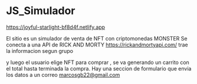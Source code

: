 # JS_Simulador 

https://joyful-starlight-bf8d4f.netlify.app


El sitio es un simulador de venta de NFT con criptomonedas MONSTER
Se conecta a una API de RICK AND MORTY
https://rickandmortyapi.com/
trae la informacion segun grupo

y luego el usuario elige NFT para comprar , se va generando un carrito con el total
hasta terminada la compra. 
Hay una seccion de formulario que envia los datos a un correo marcosgb22@gmail.com 


